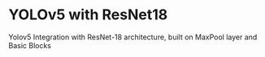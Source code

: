# YOLOv5 with ResNet18 
Yolov5 Integration with ResNet-18 architecture, built on MaxPool layer and Basic Blocks
